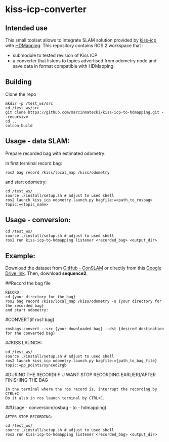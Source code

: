 # kiss-icp-converter


## Intended use 

This small toolset allows to integrate SLAM solution provided by [kiss-icp](https://github.com/PRBonn/kiss-icp) with [HDMapping](https://github.com/MapsHD/HDMapping).
This repository contains ROS 2 workspace that :
  - submodule to tested revision of Kiss ICP
  - a converter that listens to topics advertised from odometry node and save data in format compatible with HDMapping.


## Building

Clone the repo
```shell
mkdir -p /test_ws/src
cd /test_ws/src
git clone https://github.com/marcinmatecki/kiss-icp-to-hdmapping.git --recursive
cd ..
colcon build
```

## Usage - data SLAM:

Prepare recorded bag with estimated odometry:

In first terminal record bag:
```shell
ros2 bag record /kiss/local_map /kiss/odometry
```

and start odometry:
```shell 
cd /test_ws/
source ./install/setup.sh # adjust to used shell
ros2 launch kiss_icp odometry.launch.py bagfile:=<path_to_rosbag> topic:=<topic_name>
```

## Usage - conversion:

```shell
cd /test_ws/
source ./install/setup.sh # adjust to used shell
ros2 run kiss-icp-to-hdmapping listener <recorded_bag> <output_dir>
```

## Example:

Download the dataset from [GitHub - ConSLAM](https://github.com/mac137/ConSLAM) or 
directly from this [Google Drive link](https://drive.google.com/drive/folders/1TNDcmwLG_P1kWPz3aawCm9ts85kUTvnU). 
Then, download **sequence2**.

##Record the bag file

```shell
RECORD:
cd {your directory for the bag}
ros2 bag record /kiss/local_map /kiss/odometry -o {your directory for the recorded bag}
and start odometry:
```

#CONVERT(if ros1 bag)
```shell
rosbags-convert --src {your downloaded bag} --dst {desired destination for the converted bag}
```

##KISS LAUNCH:
```shell
cd /test_ws/
source ./install/setup.sh # adjust to used shell
ros2 launch kiss_icp odometry.launch.py bagfile:={path_to_bag_file} topic:=pp_points/synced2rgb
```

#DURING THE RECORD(IF U WANT STOP RECORDING EARLIER)/AFTER FINISHING THE BAG
```shell
In the terminal where the ros record is, interrupt the recording by CTRL+C
Do it also in ros launch terminal by CTRL+C.
```

##Usage - conversion(rosbag - to - hdmapping)

```shell
AFTER STOP RECORDING:

cd /test_ws/
source ./install/setup.sh # adjust to used shell
ros2 run kiss-icp-to-hdmapping listener <recorded_bag> <output_dir>
```
